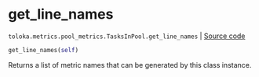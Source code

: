 # get_line_names
`toloka.metrics.pool_metrics.TasksInPool.get_line_names` | [Source code](https://github.com/Toloka/toloka-kit/blob/v1.2.0/src/metrics/pool_metrics.py#L329)

```python
get_line_names(self)
```

Returns a list of metric names that can be generated by this class instance.

